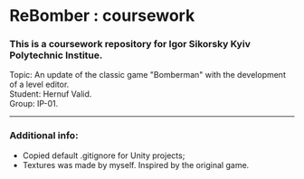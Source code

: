 # ReBomber : coursework

### This is a coursework repository for Igor Sikorsky Kyiv Polytechnic Institue.

Topic: An update of the classic game "Bomberman" with the development of a level editor.  
Student: Hernuf Valid.  
Group: IP-01.  

---

### Additional info:

- Copied default .gitignore for Unity projects;
- Textures was made by myself. Inspired by the original game.
